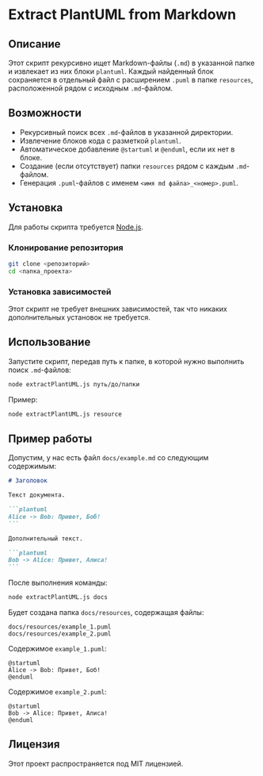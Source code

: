 # Extract PlantUML from Markdown

## Описание
Этот скрипт рекурсивно ищет Markdown-файлы (`.md`) в указанной папке и извлекает из них блоки `plantuml`. Каждый найденный блок сохраняется в отдельный файл с расширением `.puml` в папке `resources`, расположенной рядом с исходным `.md`-файлом.

## Возможности
- Рекурсивный поиск всех `.md`-файлов в указанной директории.
- Извлечение блоков кода с разметкой `plantuml`.
- Автоматическое добавление `@startuml` и `@enduml`, если их нет в блоке.
- Создание (если отсутствует) папки `resources` рядом с каждым `.md`-файлом.
- Генерация `.puml`-файлов с именем `<имя md файла>_<номер>.puml`.

## Установка
Для работы скрипта требуется [Node.js](https://nodejs.org/).

### Клонирование репозитория
```bash
git clone <репозиторий>
cd <папка_проекта>
```

### Установка зависимостей
Этот скрипт не требует внешних зависимостей, так что никаких дополнительных установок не требуется.

## Использование
Запустите скрипт, передав путь к папке, в которой нужно выполнить поиск `.md`-файлов:

```bash
node extractPlantUML.js путь/до/папки
```

Пример:
```bash
node extractPlantUML.js resource
```

## Пример работы
Допустим, у нас есть файл `docs/example.md` со следующим содержимым:

````markdown
# Заголовок

Текст документа.

```plantuml
Alice -> Bob: Привет, Боб!
```

Дополнительный текст.

```plantuml
Bob -> Alice: Привет, Алиса!
```
````

После выполнения команды:
```bash
node extractPlantUML.js docs
```

Будет создана папка `docs/resources`, содержащая файлы:

```
docs/resources/example_1.puml
docs/resources/example_2.puml
```

Содержимое `example_1.puml`:
```plantuml
@startuml
Alice -> Bob: Привет, Боб!
@enduml
```

Содержимое `example_2.puml`:
```plantuml
@startuml
Bob -> Alice: Привет, Алиса!
@enduml
```

## Лицензия
Этот проект распространяется под MIT лицензией.


